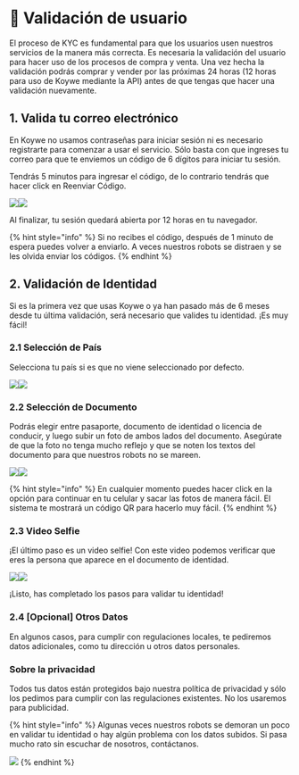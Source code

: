 # 👤 Validación de usuario

El proceso de KYC es fundamental para que los usuarios usen nuestros servicios de la manera más correcta. Es necesaria la validación del usuario para hacer uso de los procesos de compra y venta. Una vez hecha la validación podrás comprar y vender por las próximas 24 horas (12 horas para uso de Koywe mediante la API) antes de que tengas que hacer una validación nuevamente.&#x20;

## 1. Valida tu correo electrónico

En Koywe no usamos contraseñas para iniciar sesión ni es necesario registrarte para comenzar a usar el servicio. Sólo basta con que ingreses tu correo para que te enviemos un código de 6 dígitos para iniciar tu sesión.

Tendrás 5 minutos para ingresar el código, de lo contrario tendrás que hacer click en Reenviar Código.

![](<../../.gitbook/assets/Screen Shot 2022-12-07 at 22.08.45.png>)![](<../../.gitbook/assets/Screen Shot 2022-12-07 at 22.08.59.png>)

Al finalizar, tu sesión quedará abierta por 12 horas en tu navegador.

{% hint style="info" %}
Si no recibes el código, después de 1 minuto de espera puedes volver a enviarlo. A veces nuestros robots se distraen y se les olvida enviar los códigos.
{% endhint %}

## 2. Validación de Identidad

Si es la primera vez que usas Koywe o ya han pasado más de 6 meses desde tu última validación, será necesario que valides tu identidad. ¡Es muy fácil!

### 2.1 Selección de País

Selecciona tu país si es que no viene seleccionado por defecto.

![](<../../.gitbook/assets/Screen Shot 2022-12-07 at 22.14.31 (1).png>)![](<../../.gitbook/assets/Screen Shot 2022-12-07 at 22.14.47.png>)

### 2.2 Selección de Documento

Podrás elegir entre pasaporte, documento de identidad o licencia de conducir, y luego subir un foto de ambos lados del documento. Asegúrate de que la foto no tenga mucho reflejo y que se noten los textos del documento para que nuestros robots no se mareen.

![](<../../.gitbook/assets/Screen Shot 2022-12-07 at 22.17.47.png>)![](<../../.gitbook/assets/Screen Shot 2022-12-07 at 22.21.25.png>)

{% hint style="info" %}
En cualquier momento puedes hacer click en la opción para continuar en tu celular y sacar las fotos de manera fácil. El sistema te mostrará un código QR para hacerlo muy fácil.
{% endhint %}

### 2.3 Video Selfie

¡El último paso es un video selfie! Con este video podemos verificar que eres la persona que aparece en el documento de identidad.

![](<../../.gitbook/assets/Dec-07-2022 22-36-21.gif>)![](<../../.gitbook/assets/Screen Shot 2022-12-07 at 22.35.23.png>)

¡Listo, has completado los pasos para validar tu identidad!

### 2.4 \[Opcional] Otros Datos

En algunos casos, para cumplir con regulaciones locales, te pediremos datos adicionales, como tu dirección u otros datos personales.

### Sobre la privacidad

Todos tus datos están protegidos bajo nuestra política de privacidad y sólo los pedimos para cumplir con las regulaciones existentes. No los usaremos para publicidad.

{% hint style="info" %}
Algunas veces nuestros robots se demoran un poco en validar tu identidad o hay algún problema con los datos subidos. Si pasa mucho rato sin escuchar de nosotros, contáctanos.

![](<../../.gitbook/assets/Screen Shot 2022-12-07 at 22.39.57.png>)
{% endhint %}

